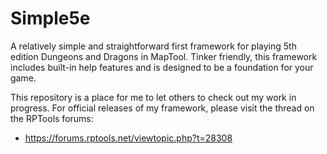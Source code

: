 # Simple5e
A relatively simple and straightforward first framework for playing 5th edition Dungeons and Dragons in MapTool. Tinker friendly, this framework includes built-in help features and is designed to be a foundation for your game.

This repository is a place for me to let others to check out my work in progress. For official releases of my framework, please visit the thread on the RPTools forums:
* https://forums.rptools.net/viewtopic.php?t=28308
